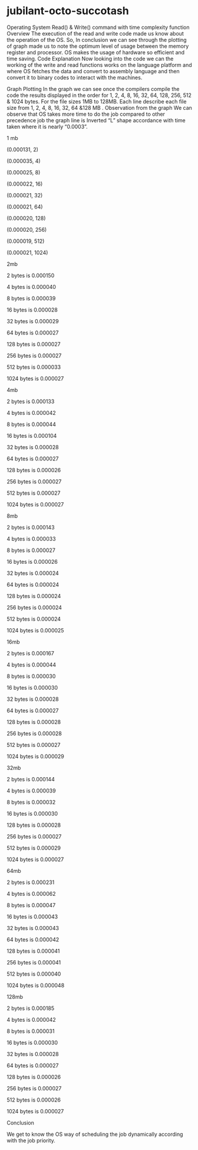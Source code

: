 # jubilant-octo-succotash
Operating System Read() &amp; Write() command with time complexity function 
Overview
The execution of the read and write code made us know about the operation of the OS. So, In conclusion we can see through the plotting of graph made us to note the optimum level of usage between the memory register and processor. OS makes the usage of hardware so efficient and time saving.
Code Explanation
Now looking into the code we can the working of the write and read functions works on the language platform and where OS fetches the data and convert to assembly language and then convert it to binary codes to interact with the machines.
 
 Graph Plotting
In the graph we can see once the compilers compile the code the results displayed in the order for 1, 2, 4, 8, 16, 32, 64, 128, 256, 512 & 1024 bytes. For the file sizes 1MB to 128MB.
Each line describe each file size from 1, 2, 4, 8, 16, 32, 64 &128 MB .
Observation from the graph
We can observe that OS takes more time to do the job compared to other precedence job the graph line is Inverted “L” shape accordance with time taken where it is nearly “0.0003”.
<p>1 mb
<p>(0.000131, 2) 
<p>(0.000035, 4)
<p>(0.000025, 8)
<p>(0.000022, 16)
<p>(0.000021, 32)
<p>(0.000021, 64) 
<p>(0.000020, 128)
<p>(0.000020, 256)
<p>(0.000019, 512)
<p>(0.000021, 1024)
  
<p>2mb<p>
<p>2 bytes is  0.000150<p>
<p>4 bytes is  0.000040
<p>8 bytes is  0.000039
<p>16 bytes is  0.000028
<p>32 bytes is  0.000029
<p>64 bytes is  0.000027
<p>128 bytes is  0.000027
<p>256 bytes is  0.000027
<p>512 bytes is  0.000033
<p>1024 bytes is  0.000027

<p>4mb
<p>2 bytes is  0.000133
<p>4 bytes is  0.000042
<p>8 bytes is  0.000044
<p>16 bytes is  0.000104
<p>32 bytes is  0.000028
<p>64 bytes is  0.000027
<p>128 bytes is  0.000026
<p>256 bytes is  0.000027
<p>512 bytes is  0.000027
<p>1024 bytes is  0.000027
<p>8mb
<p>2 bytes is  0.000143
<p>4 bytes is  0.000033
<p>8 bytes is  0.000027
<p>16 bytes is  0.000026
<p>32 bytes is  0.000024
<p>64 bytes is  0.000024
<p>128 bytes is  0.000024
<p>256 bytes is  0.000024
<p>512 bytes is  0.000024
<p>1024 bytes is  0.000025

<p>16mb
<p>2 bytes is  0.000167
<p>4 bytes is  0.000044
<p>8 bytes is  0.000030
<p>16 bytes is  0.000030
<p>32 bytes is  0.000028
<p>64 bytes is  0.000027
<p>128 bytes is  0.000028
<p>256 bytes is  0.000028
<p>512 bytes is  0.000027
<p>1024 bytes is  0.000029

<p>32mb
<p>2 bytes is  0.000144
<p>4 bytes is  0.000039
<p>8 bytes is  0.000032
<p>16 bytes is  0.000030
<p>128 bytes is  0.000028
<p>256 bytes is  0.000027
<p>512 bytes is  0.000029
<p>1024 bytes is  0.000027

<p>64mb
<p>2 bytes is  0.000231
<p>4 bytes is  0.000062
<p>8 bytes is  0.000047
<p>16 bytes is  0.000043
<p>32 bytes is  0.000043
<p>64 bytes is  0.000042
<p>128 bytes is  0.000041
<p>256 bytes is  0.000041
<p>512 bytes is  0.000040
<p>1024 bytes is  0.000048

<p>128mb
<p>2 bytes is  0.000185
<p>4 bytes is  0.000042
<p>8 bytes is  0.000031
<p>16 bytes is  0.000030
<p>32 bytes is  0.000028
<p>64 bytes is  0.000027
<p>128 bytes is  0.000026
<p>256 bytes is  0.000027
<p>512 bytes is  0.000026
<p>1024 bytes is  0.000027

<p>Conclusion
<p>We get to know the OS way of scheduling the job dynamically according with the job priority.
